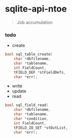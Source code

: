 # sqlite-api-ntoe
> Job accumulation  

### todo
* create
```cpp
bool sql_table_create(
    char *dbfilename, 
    char *tablename, 
    int FieldCount, 
    tFIELD_DEF *stFieldDefs, 
    char *err);
```
* write
* update
* read
```cpp
bool sql_field_read(
    char *dbfilename, 
    char *tablename, 
    char *condition, 
    int FieldCount, 
    tFIELD_IO_SET *stOutList,
    char *err);
```
